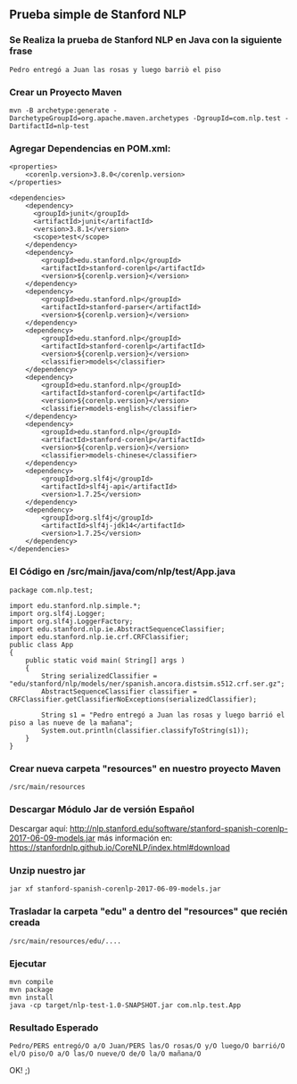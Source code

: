 ## Prueba simple de Stanford NLP

### Se Realiza la prueba de Stanford NLP en Java con la siguiente frase
```
Pedro entregó a Juan las rosas y luego barriò el piso
```

### Crear un Proyecto Maven
```
mvn -B archetype:generate -DarchetypeGroupId=org.apache.maven.archetypes -DgroupId=com.nlp.test -DartifactId=nlp-test
```

### Agregar Dependencias en POM.xml:
```
<properties>  
    <corenlp.version>3.8.0</corenlp.version>  
</properties>

<dependencies>
    <dependency>
      <groupId>junit</groupId>
      <artifactId>junit</artifactId>
      <version>3.8.1</version>
      <scope>test</scope>
    </dependency>
    <dependency>  
        <groupId>edu.stanford.nlp</groupId>  
        <artifactId>stanford-corenlp</artifactId>  
        <version>${corenlp.version}</version>  
    </dependency>  
    <dependency>
        <groupId>edu.stanford.nlp</groupId>
        <artifactId>stanford-parser</artifactId>
        <version>${corenlp.version}</version>  
    </dependency>
    <dependency>  
        <groupId>edu.stanford.nlp</groupId>  
        <artifactId>stanford-corenlp</artifactId>  
        <version>${corenlp.version}</version>  
        <classifier>models</classifier>  
    </dependency>  
    <dependency>  
        <groupId>edu.stanford.nlp</groupId>  
        <artifactId>stanford-corenlp</artifactId>  
        <version>${corenlp.version}</version>  
        <classifier>models-english</classifier>  
    </dependency>  
    <dependency>  
        <groupId>edu.stanford.nlp</groupId>  
        <artifactId>stanford-corenlp</artifactId>  
        <version>${corenlp.version}</version>  
        <classifier>models-chinese</classifier>  
    </dependency>
    <dependency>
        <groupId>org.slf4j</groupId>
        <artifactId>slf4j-api</artifactId>
        <version>1.7.25</version>
    </dependency>
    <dependency>
        <groupId>org.slf4j</groupId>
        <artifactId>slf4j-jdk14</artifactId>
        <version>1.7.25</version>
    </dependency>
</dependencies>
```

### El Código en /src/main/java/com/nlp/test/App.java
```
package com.nlp.test;

import edu.stanford.nlp.simple.*;
import org.slf4j.Logger;
import org.slf4j.LoggerFactory;
import edu.stanford.nlp.ie.AbstractSequenceClassifier;
import edu.stanford.nlp.ie.crf.CRFClassifier;
public class App 
{
    public static void main( String[] args )
    {
        String serializedClassifier = "edu/stanford/nlp/models/ner/spanish.ancora.distsim.s512.crf.ser.gz";
        AbstractSequenceClassifier classifier = CRFClassifier.getClassifierNoExceptions(serializedClassifier);

        String s1 = "Pedro entregó a Juan las rosas y luego barrió el piso a las nueve de la mañana";
        System.out.println(classifier.classifyToString(s1));
    }
}
```

### Crear nueva carpeta "resources" en nuestro proyecto Maven
```
/src/main/resources
```

### Descargar Módulo Jar de versión Español
Descargar aquí: http://nlp.stanford.edu/software/stanford-spanish-corenlp-2017-06-09-models.jar
más información en: https://stanfordnlp.github.io/CoreNLP/index.html#download

### Unzip nuestro jar
```
jar xf stanford-spanish-corenlp-2017-06-09-models.jar
```

### Trasladar la carpeta "edu" a dentro del "resources" que recién creada
```
/src/main/resources/edu/.... 
```

### Ejecutar
```
mvn compile
mvn package
mvn install
java -cp target/nlp-test-1.0-SNAPSHOT.jar com.nlp.test.App
```

### Resultado Esperado
```
Pedro/PERS entregó/O a/O Juan/PERS las/O rosas/O y/O luego/O barrió/O el/O piso/O a/O las/O nueve/O de/O la/O mañana/O
```

OK! ;)
